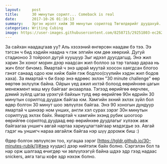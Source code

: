 ```yaml
---
layout:     post
title:      30 минутын сорилт... Comeback is real
date:       2017-10-26 01:16:13
summary:    Эргэн ирэлт хийж 30 минутын сорилтод Төгөлдөрийг дуудахуй.
categories: Writing Cubing
image: https://user-images.githubusercontent.com/8258715/29251803-ec2624a0-8096-11e7-9d0b-ffeee54adeda.png
---
```


За сайхан наадацгаав уу? Аль хэзээний өнгөрсөн наадам бэ тээ. Ээ тэгсэн ч бид хэдийн наадна ч гэж элгийн юм дөө хөөрхий. Дугуй стадионоо 3 тойроол дугуй хуушуур 3ыг идээл дуусдагшд. Энэ жил харин 3н хоног морин дээр наадсан жил боллоо за тэр талаар дараа нь жич блог бичэмз. Ямартай ч энэ царай муутай хоосон хаягдсан блогоо гэнэт санаад одоо юм хийж байя гэж бодлоо(сүүлийн хэдэн жил бодов хаха). За ямартай ч би бээр энэ өдрөөс эхлэн "30 minute challenge" өөр өөртөө эхлүүлж байна. Ойрын үед ажил ихтэй болоод өөрийнхөө цагын менежмент маш муу байгааг анзаарлаа. Тэгээд өөрийгөө өөрчлөх, дэмий зүйлд цагаа үрэхгүй байхын тулд өөр өөрийгөө 90н өдрийн 30 минутын сорилтод дуудаж байгаа юм. Хамгийн эхний эхлэх зүйл бол өдөр болгон 30 минут шоо эвлүүлэх байгаа. Энэ 90 хоногын дундуур ямартай ч шинээр ном унших, англи хэл сурах зэрэг 30н минутын сорилтууд эхлэх байх. Ямартай ч хамгийн эхэнд рубик шоогоор өөрийгөө сорилтод дуудаад өөр өөрийнхөө дуудлагыг хүлээж авж байгаагаа уншигч авгай нартаа хариуцлагтайгаар мэдэгдье ээ. Авгай гэдэг нь уншигч нараа авгайлж байгаа нэр шүү доромж биш :) 

Өдөр болгон эвлүүлсэн тоо, хугацаа зэрэг [https://tgldr.github.io/30-minutes-rubik/](#энэ хуудас) дээр нийтэлж байх болно. Сэргэлэн бол та нар орж шалгаад өчигдөр чи эвлүүлээгүй байна шдээ эдр гээд надаас snickers, аяга тагш кофе эдр нэхэж болно. 